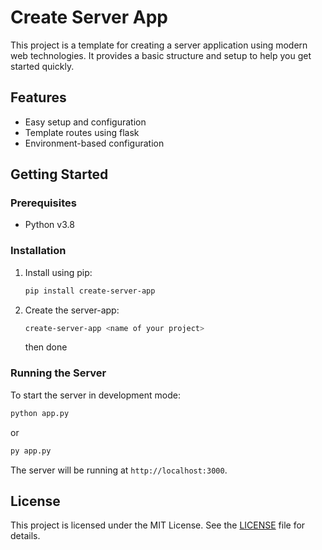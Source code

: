 # Create Server App

This project is a template for creating a server application using modern web technologies. It provides a basic structure and setup to help you get started quickly.

## Features

- Easy setup and configuration
- Template routes using flask
- Environment-based configuration

## Getting Started

### Prerequisites

- Python v3.8

### Installation

1. Install using pip:
    ```sh
    pip install create-server-app
    ```
2. Create the server-app:
    ```sh
    create-server-app <name of your project>
    ```
    then done

### Running the Server

To start the server in development mode:
```sh
python app.py
```
or
```sh
py app.py
```

The server will be running at `http://localhost:3000`.

## License

This project is licensed under the MIT License. See the [LICENSE](LICENSE) file for details.
